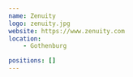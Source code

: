 ```yaml
---
name: Zenuity
logo: zenuity.jpg
website: https://www.zenuity.com
location:
    - Gothenburg

positions: []
---
```

